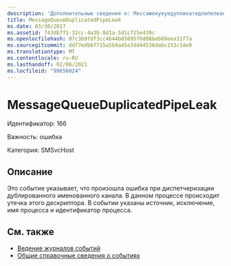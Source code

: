 ```yaml
---
description: 'Дополнительные сведения о: Мессажекуеуедупликатедпипелеак'
title: MessageQueueDuplicatedPipeLeak
ms.date: 03/30/2017
ms.assetid: 743db7f1-32cc-4a3b-8d1a-5d1cf25e439c
ms.openlocfilehash: 07c3b9fdf3cc4644b65695f0d08beb69eea31f7a
ms.sourcegitcommit: ddf7edb67715a5b9a45e3dd44536dabc153c1de0
ms.translationtype: MT
ms.contentlocale: ru-RU
ms.lasthandoff: 02/06/2021
ms.locfileid: "99656024"
---
```

# <a name="messagequeueduplicatedpipeleak"></a>MessageQueueDuplicatedPipeLeak

Идентификатор: 166  
  
 Важность: ошибка  
  
 Категория: SMSvcHost  
  
## <a name="description"></a>Описание  

 Это событие указывает, что произошла ошибка при диспетчеризации дублированного именованного канала. В данном процессе происходит утечка этого дескриптора. В событии указаны источник, исключение, имя процесса и идентификатор процесса.  
  
## <a name="see-also"></a>См. также

- [Ведение журналов событий](index.md)
- [Общие справочные сведения о событиях](events-general-reference.md)
